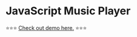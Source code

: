 # JavaScript Music Player

⭐⭐⭐ [Check out demo here.](https://rodrigomall.github.io/javascript_music_player/) ⭐⭐⭐

